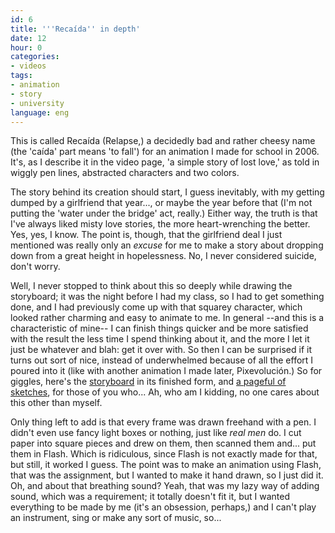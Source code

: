 ```yaml
---
id: 6
title: '''Recaída'' in depth'
date: 12
hour: 0
categories:
- videos
tags:
- animation
- story
- university
language: eng
---
```


<video-embed service="vimeo" id="1260271" width="500" height="333" />

This is called Recaída (Relapse,) a decidedly bad and rather cheesy name (the 'caída' part means 'to fall') for an animation I made for school in 2006. It's, as I describe it in the video page, 'a simple story of lost love,' as told in wiggly pen lines, abstracted characters and two colors.

The story behind its creation should start, I guess inevitably, with my getting dumped by a girlfriend that year..., or maybe the year before that (I'm not putting the 'water under the bridge' act, really.) Either way, the truth is that I've always liked misty love stories, the more heart-wrenching the better. Yes, yes, I know. The point is, though, that the girlfriend deal I just mentioned was really only an _excuse_ for me to make a story about dropping down from a great height in hopelessness. No, I never considered suicide, don't worry.

Well, I never stopped to think about this so deeply while drawing the storyboard; it was the night before I had my class, so I had to get something done, and I had previously come up with that squarey character, which looked rather charming and easy to animate to me. In general --and this is a characteristic of mine-- I can finish things quicker and be more satisfied with the result the less time I spend thinking about it, and the more I let it just be whatever and blah: get it over with. So then I can be surprised if it turns out sort of nice, instead of underwhelmed because of all the effort I poured into it (like with another animation I made later, Pixevolución.) So for giggles, here's the [storyboard](/files/2008/07-recaida-in-depth/storyboard1_.pdf) in its finished form, and [a pageful of sketches](//piclog.agj.cl/index.php?showimage=21), for those of you who... Ah, who am I kidding, no one cares about this other than myself.

Only thing left to add is that every frame was drawn freehand with a pen. I didn't even use fancy light boxes or nothing, just like _real men_ do. I cut paper into square pieces and drew on them, then scanned them and... put them in Flash. Which is ridiculous, since Flash is not exactly made for that, but still, it worked I guess. The point was to make an animation using Flash, that was the assignment, but I wanted to make it hand drawn, so I just did it. Oh, and about that breathing sound? Yeah, that was my lazy way of adding sound, which was a requirement; it totally doesn't fit it, but I wanted everything to be made by me (it's an obsession, perhaps,) and I can't play an instrument, sing or make any sort of music, so...
